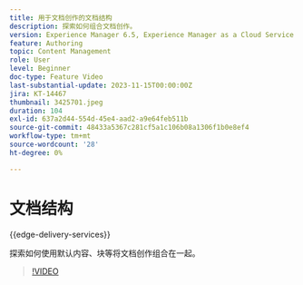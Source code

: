 ```yaml
---
title: 用于文档创作的文档结构
description: 探索如何组合文档创作。
version: Experience Manager 6.5, Experience Manager as a Cloud Service
feature: Authoring
topic: Content Management
role: User
level: Beginner
doc-type: Feature Video
last-substantial-update: 2023-11-15T00:00:00Z
jira: KT-14467
thumbnail: 3425701.jpeg
duration: 104
exl-id: 637a2d44-554d-45e4-aad2-a9e64feb511b
source-git-commit: 48433a5367c281cf5a1c106b08a1306f1b0e8ef4
workflow-type: tm+mt
source-wordcount: '28'
ht-degree: 0%

---
```


# 文档结构

{{edge-delivery-services}}

探索如何使用默认内容、块等将文档创作组合在一起。

>[!VIDEO](https://video.tv.adobe.com/v/3425701/?learn=on)
